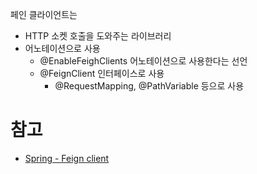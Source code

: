 페인 클라이언트는 

+ HTTP 소켓 호출을 도와주는 라이브러리 
+ 어노테이션으로 사용 
  + @EnableFeighClients 어노테이션으로 사용한다는 선언
  + @FeignClient 인터페이스로 사용 
    + @RequestMapping, @PathVariable 등으로 사용


# 참고 
+ [Spring - Feign client](https://ko.inblog.ai/spring-feign-client-23082)